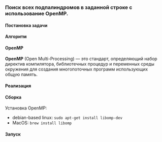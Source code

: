 ### Поиск всех подпалиндромов в заданной строке с использование **OpenMP**.

#### Постановка задачи

#### Алгоритм

#### OpenMP

**OpenMP** (Open Multi-Processing) — это стандарт, определяющий набор директив компилятора, библиотечных процедур и переменных среды окружения для создания многопоточных программ
использующих общую память.

#### Реализация

#### Сборка 

Установка OpenMP:
- debian-based linux: ``sudo apt-get install libomp-dev``
- MacOS: ``brew install libomp`` 

#### Запуск
